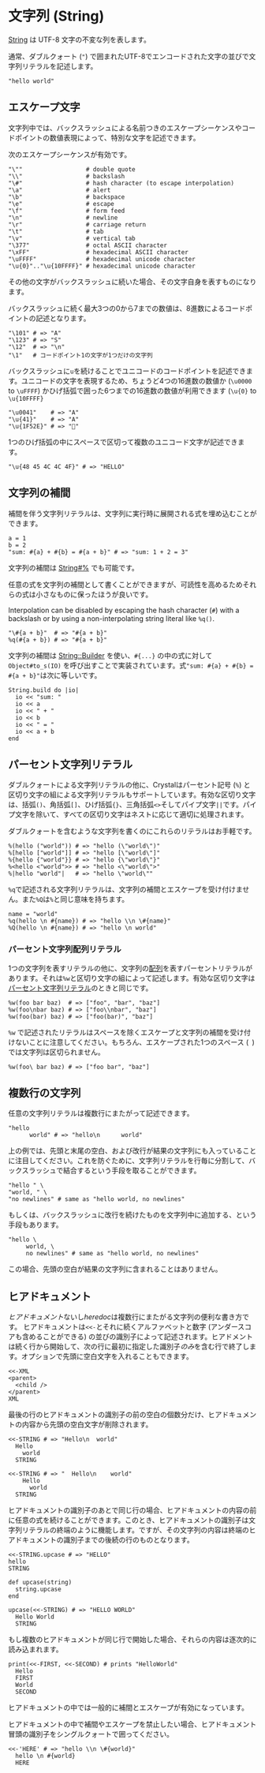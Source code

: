 # 文字列 (String)

[String](https://crystal-lang.org/api/latest/String.html) は UTF-8 文字の不変な列を表します。

通常、ダブルクォート (`"`) で囲まれたUTF-8でエンコードされた文字の並びで文字列リテラルを記述します。

```crystal
"hello world"
```

## エスケープ文字

文字列中では、バックスラッシュによる名前つきのエスケープシーケンスやコードポイントの数値表現によって、特別な文字を記述できます。

次のエスケープシーケンスが有効です。

```crystal
"\""                  # double quote
"\\"                  # backslash
"\#"                  # hash character (to escape interpolation)
"\a"                  # alert
"\b"                  # backspace
"\e"                  # escape
"\f"                  # form feed
"\n"                  # newline
"\r"                  # carriage return
"\t"                  # tab
"\v"                  # vertical tab
"\377"                # octal ASCII character
"\xFF"                # hexadecimal ASCII character
"\uFFFF"              # hexadecimal unicode character
"\u{0}".."\u{10FFFF}" # hexadecimal unicode character
```

その他の文字がバックスラッシュに続いた場合、その文字自身を表すものになります。

バックスラッシュに続く最大3つの0から7までの数値は、8進数によるコードポイントの記述となります。

```crystal
"\101" # => "A"
"\123" # => "S"
"\12"  # => "\n"
"\1"   # コードポイント1の文字が1つだけの文字列
```

バックスラッシュに`u`を続けることでユニコードのコードポイントを記述できます。ユニコードの文字を表現するため、ちょうど4つの16進数の数値か (`\u0000` to `\uFFFF`) かひげ括弧で囲った6つまでの16進数の数値が利用できます (`\u{0}` to `\u{10FFFF}`

```crystal
"\u0041"    # => "A"
"\u{41}"    # => "A"
"\u{1F52E}" # => "🔮"
```

1つのひげ括弧の中にスペースで区切って複数のユニコード文字が記述できます。

```crystal
"\u{48 45 4C 4C 4F}" # => "HELLO"
```

## 文字列の補間

補間を伴う文字列リテラルは、文字列に実行時に展開される式を埋め込むことができます。

```crystal
a = 1
b = 2
"sum: #{a} + #{b} = #{a + b}" # => "sum: 1 + 2 = 3"
```

文字列の補間は [String#%](https://crystal-lang.org/api/latest/String.html#%25%28other%29-instance-method) でも可能です。

任意の式を文字列の補間として書くことができますが、可読性を高めるためそれらの式は小さなものに保ったほうが良いです。

Interpolation can be disabled by escaping the hash character (`#`) with a backslash or by using a non-interpolating string literal like `%q()`.

```crystal
"\#{a + b}"  # => "#{a + b}"
%q(#{a + b}) # => "#{a + b}"
```

文字列の補間は [String::Builder](https://crystal-lang.org/api/latest/String/Builder.html) を使い、`#{...}` の中の式に対して `Object#to_s(IO)` を呼び出すことで実装されています。式`"sum: #{a} + #{b} = #{a + b}"`は次に等しいです。

```crystal
String.build do |io|
  io << "sum: "
  io << a
  io << " + "
  io << b
  io << " = "
  io << a + b
end
```

## パーセント文字列リテラル

ダブルクォートによる文字列リテラルの他に、Crystalはパーセント記号 (`%`) と区切り文字の組による文字列リテラルもサポートしています。有効な区切り文字は、括弧`()`、角括弧`[]`、ひげ括弧`{}`、三角括弧`<>`そしてパイプ文字`||`です。パイプ文字を除いて、すべての区切り文字はネストに応じて適切に処理されます。

ダブルクォートを含むような文字列を書くのにこれらのリテラルはお手軽です。

```crystal
%(hello ("world")) # => "hello (\"world\")"
%[hello ["world"]] # => "hello [\"world\"]"
%{hello {"world"}} # => "hello {\"world\"}"
%<hello <"world">> # => "hello <\"world\">"
%|hello "world"|   # => "hello \"world\""
```

`%q`で記述される文字列リテラルは、文字列の補間とエスケープを受け付けません。また`%Q`は`%`と同じ意味を持ちます。

```crystal
name = "world"
%q(hello \n #{name}) # => "hello \\n \#{name}"
%Q(hello \n #{name}) # => "hello \n world"
```

### パーセント文字列配列リテラル

1つの文字列を表すリテラルの他に、文字列の[配列](https://crystal-lang.org/api/latest/Array.html)を表すパーセントリテラルがあります。それは`%w`と区切り文字の組によって記述します。有効な区切り文字は[パーセント文字列リテラル](#percent-string-literals)のときと同じです。

```crystal
%w(foo bar baz)  # => ["foo", "bar", "baz"]
%w(foo\nbar baz) # => ["foo\\nbar", "baz"]
%w(foo(bar) baz) # => ["foo(bar)", "baz"]
```

`%w` で記述されたリテラルはスペースを除くエスケープと文字列の補間を受け付けないことに注意してください。もちろん、エスケープされた1つのスペース (` `) では文字列は区切られません。

```crystal
%w(foo\ bar baz) # => ["foo bar", "baz"]
```

## 複数行の文字列

任意の文字列リテラルは複数行にまたがって記述できます。

```crystal
"hello
      world" # => "hello\n      world"
```

上の例では、先頭と末尾の空白、および改行が結果の文字列にも入っていることに注目してください。これを防ぐために、文字列リテラルを行毎に分割して、バックスラッシュで結合するという手段を取ることができます。

```crystal
"hello " \
"world, " \
"no newlines" # same as "hello world, no newlines"
```

もしくは、バックスラッシュに改行を続けたものを文字列中に追加する、という手段もあります。

```crystal
"hello \
     world, \
     no newlines" # same as "hello world, no newlines"
```

この場合、先頭の空白が結果の文字列に含まれることはありません。

## ヒアドキュメント

*ヒアドキュメント*ないし*heredoc*は複数行にまたがる文字列の便利な書き方です。
ヒアドキュメントは`<<-`とそれに続くアルファベットと数字 (アンダースコアも含めることができる) の並びの識別子によって記述されます。ヒアドメントは続く行から開始して、次の行に最初に指定した識別子*のみ*を含む行で終了します。オプションで先頭に空白文字を入れることもできます。

```crystal
<<-XML
<parent>
  <child />
</parent>
XML
```

最後の行のヒアドキュメントの識別子の前の空白の個数分だけ、ヒアドキュメントの内容から先頭の空白文字が削除されます。

```crystal
<<-STRING # => "Hello\n  world"
  Hello
    world
  STRING

<<-STRING # => "  Hello\n    world"
    Hello
      world
  STRING
```

ヒアドキュメントの識別子のあとで同じ行の場合、ヒアドキュメントの内容の前に任意の式を続けることができます。このとき、ヒアドキュメントの識別子は文字列リテラルの終端のように機能します。ですが、その文字列の内容は終端のヒアドキュメントの識別子までの後続の行のものとなります。

```crystal
<<-STRING.upcase # => "HELLO"
hello
STRING

def upcase(string)
  string.upcase
end

upcase(<<-STRING) # => "HELLO WORLD"
  Hello World
  STRING
```

もし複数のヒアドキュメントが同じ行で開始した場合、それらの内容は逐次的に読み込まれます。

```crystal
print(<<-FIRST, <<-SECOND) # prints "HelloWorld"
  Hello
  FIRST
  World
  SECOND
```

ヒアドキュメントの中では一般的に補間とエスケープが有効になっています。

ヒアドキュメントの中で補間やエスケープを禁止したい場合、ヒアドキュメント冒頭の識別子をシングルクォートで囲ってください。

```crystal
<<-'HERE' # => "hello \\n \#{world}"
  hello \n #{world}
  HERE
```
